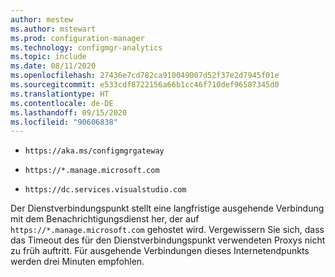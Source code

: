 ```yaml
---
author: mestew
ms.author: mstewart
ms.prod: configuration-manager
ms.technology: configmgr-analytics
ms.topic: include
ms.date: 08/11/2020
ms.openlocfilehash: 27436e7cd782ca910049007d52f37e2d7945f01e
ms.sourcegitcommit: e533cdf8722156a66b1cc46f710def96587345d0
ms.translationtype: HT
ms.contentlocale: de-DE
ms.lasthandoff: 09/15/2020
ms.locfileid: "90606838"
---
```

- `https://aka.ms/configmgrgateway`

- `https://*.manage.microsoft.com` <!--7424742-->

- `https://dc.services.visualstudio.com` <!--7541816-->

Der Dienstverbindungspunkt stellt eine langfristige ausgehende Verbindung mit dem Benachrichtigungsdienst her, der auf `https://*.manage.microsoft.com` gehostet wird. Vergewissern Sie sich, dass das Timeout des für den Dienstverbindungspunkt verwendeten Proxys nicht zu früh auftritt. Für ausgehende Verbindungen dieses Internetendpunkts werden drei Minuten empfohlen. <!--7820969-->